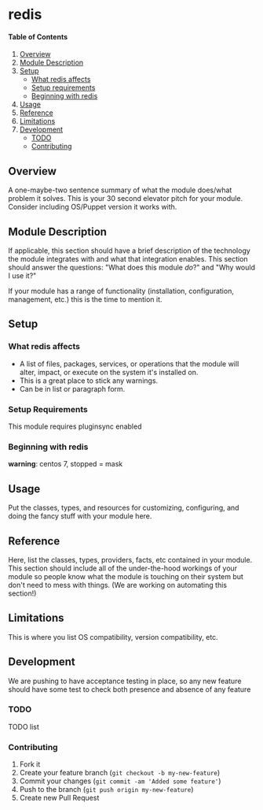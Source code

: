 # redis

#### Table of Contents

1. [Overview](#overview)
2. [Module Description](#module-description)
3. [Setup](#setup)
    * [What redis affects](#what-redis-affects)
    * [Setup requirements](#setup-requirements)
    * [Beginning with redis](#beginning-with-redis)
4. [Usage](#usage)
5. [Reference](#reference)
5. [Limitations](#limitations)
6. [Development](#development)
    * [TODO](#todo)
    * [Contributing](#contributing)

## Overview

A one-maybe-two sentence summary of what the module does/what problem it solves.
This is your 30 second elevator pitch for your module. Consider including
OS/Puppet version it works with.

## Module Description

If applicable, this section should have a brief description of the technology
the module integrates with and what that integration enables. This section
should answer the questions: "What does this module *do*?" and "Why would I use
it?"

If your module has a range of functionality (installation, configuration,
management, etc.) this is the time to mention it.

## Setup

### What redis affects

* A list of files, packages, services, or operations that the module will alter,
  impact, or execute on the system it's installed on.
* This is a great place to stick any warnings.
* Can be in list or paragraph form.

### Setup Requirements

This module requires pluginsync enabled

### Beginning with redis

**warning**: centos 7, stopped = mask

## Usage

Put the classes, types, and resources for customizing, configuring, and doing
the fancy stuff with your module here.

## Reference

Here, list the classes, types, providers, facts, etc contained in your module.
This section should include all of the under-the-hood workings of your module so
people know what the module is touching on their system but don't need to mess
with things. (We are working on automating this section!)

## Limitations

This is where you list OS compatibility, version compatibility, etc.

## Development

We are pushing to have acceptance testing in place, so any new feature should
have some test to check both presence and absence of any feature

### TODO

TODO list

### Contributing

1. Fork it
2. Create your feature branch (`git checkout -b my-new-feature`)
3. Commit your changes (`git commit -am 'Added some feature'`)
4. Push to the branch (`git push origin my-new-feature`)
5. Create new Pull Request
